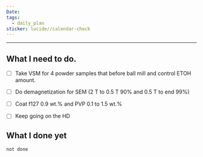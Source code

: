 ```yaml
---
Date: 
tags:
  - daily_plan
sticker: lucide//calendar-check
---
```

---
## What I need to do.

- [ ] Take VSM for 4 powder samples that before ball mill and control ETOH amount.
- [ ] Do demagnetization for SEM (2 T to 0.5 T 90% and 0.5 T to end 99%)
- [ ] Coat f127 0.9 wt.% and PVP 0.1 to 1.5 wt.%
- [ ] Keep going on the HD



## What I done yet
```tasks
not done
```
